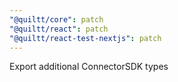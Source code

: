 ```yaml
---
"@quiltt/core": patch
"@quiltt/react": patch
"@quiltt/react-test-nextjs": patch
---
```


Export additional ConnectorSDK types
